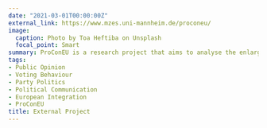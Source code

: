 ```yaml
---
date: "2021-03-01T00:00:00Z"
external_link: https://www.mzes.uni-mannheim.de/proconeu/
image:
  caption: Photo by Toa Heftiba on Unsplash
  focal_point: Smart
summary: ProConEU is a research project that aims to analyse the enlarging gaps between Proponents and Opponents of the European Integration in terms of party politics, citizen politics and social media communication.
tags:
- Public Opinion
- Voting Behaviour
- Party Politics
- Political Communication
- European Integration
- ProConEU
title: External Project
---
```

